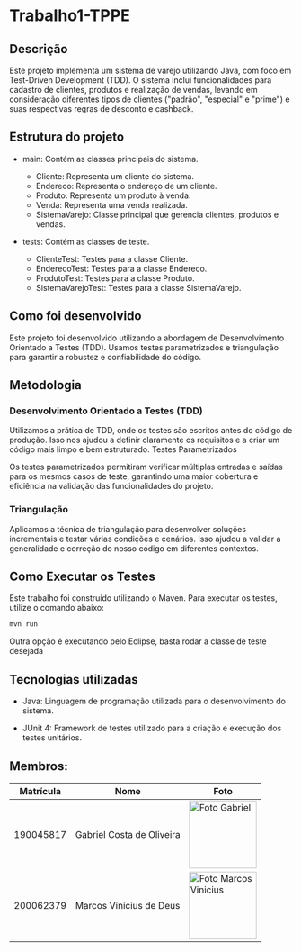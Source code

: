 # Trabalho1-TPPE


## Descrição 

Este projeto implementa um sistema de varejo utilizando Java, com foco em Test-Driven Development (TDD). O sistema inclui funcionalidades para cadastro de clientes, produtos e realização de vendas, levando em consideração diferentes tipos de clientes ("padrão", "especial" e "prime") e suas respectivas regras de desconto e cashback.

## Estrutura do projeto

- main: Contém as classes principais do sistema.

    - Cliente: Representa um cliente do sistema.
    - Endereco: Representa o endereço de um cliente.
    - Produto: Representa um produto à venda.
    - Venda: Representa uma venda realizada.
    - SistemaVarejo: Classe principal que gerencia clientes, produtos e vendas.

- tests: Contém as classes de teste.

    - ClienteTest: Testes para a classe Cliente.
    - EnderecoTest: Testes para a classe Endereco.
    - ProdutoTest: Testes para a classe Produto.
    - SistemaVarejoTest: Testes para a classe SistemaVarejo.

## Como foi desenvolvido

Este projeto foi desenvolvido utilizando a abordagem de Desenvolvimento Orientado a Testes (TDD). Usamos testes parametrizados e triangulação para garantir a robustez e confiabilidade do código.

## Metodologia
### Desenvolvimento Orientado a Testes (TDD)

Utilizamos a prática de TDD, onde os testes são escritos antes do código de produção. Isso nos ajudou a definir claramente os requisitos e a criar um código mais limpo e bem estruturado.
Testes Parametrizados

Os testes parametrizados permitiram verificar múltiplas entradas e saídas para os mesmos casos de teste, garantindo uma maior cobertura e eficiência na validação das funcionalidades do projeto.

### Triangulação

Aplicamos a técnica de triangulação para desenvolver soluções incrementais e testar várias condições e cenários. Isso ajudou a validar a generalidade e correção do nosso código em diferentes contextos.

## Como Executar os Testes

Este trabalho foi construído utilizando o Maven. Para executar os testes, utilize o comando abaixo:

```bash
mvn run
```
Outra opção é executando pelo Eclipse, basta rodar a classe de teste desejada

## Tecnologias utilizadas

- Java: Linguagem de programação utilizada para o desenvolvimento do sistema.

- JUnit 4: Framework de testes utilizado para a criação e execução dos testes unitários.



 ## Membros:
   | **Matrícula** | **Nome**                        | **Foto**                                                                                                    |
   | ------------- | ------------------------------- | ----------------------------------------------------------------------------------------------------------  |
   | 190045817     | Gabriel Costa de Oliveira       | <img src="https://avatars.githubusercontent.com/GabrielCostaDeOliveira " width="120px;" alt="Foto Gabriel"/>|
   | 200062379     | Marcos Vinícius de Deus         | <img src="https://avatars.githubusercontent.com/u/87666623?v=4" width="120px;" alt="Foto Marcos Vinicius"/> |
